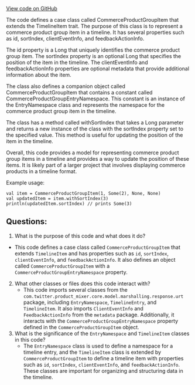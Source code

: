 [View code on GitHub](https://github.com/misbahsy/the-algorithm/product-mixer/core/src/main/scala/com/twitter/product_mixer/core/model/marshalling/response/urt/item/commerce/CommerceProductGroupItem.scala)

The code defines a case class called CommerceProductGroupItem that extends the TimelineItem trait. The purpose of this class is to represent a commerce product group item in a timeline. It has several properties such as id, sortIndex, clientEventInfo, and feedbackActionInfo. 

The id property is a Long that uniquely identifies the commerce product group item. The sortIndex property is an optional Long that specifies the position of the item in the timeline. The clientEventInfo and feedbackActionInfo properties are optional metadata that provide additional information about the item.

The class also defines a companion object called CommerceProductGroupItem that contains a constant called CommerceProductGroupEntryNamespace. This constant is an instance of the EntryNamespace class and represents the namespace for the commerce product group item in the timeline.

The class has a method called withSortIndex that takes a Long parameter and returns a new instance of the class with the sortIndex property set to the specified value. This method is useful for updating the position of the item in the timeline.

Overall, this code provides a model for representing commerce product group items in a timeline and provides a way to update the position of these items. It is likely part of a larger project that involves displaying commerce products in a timeline format. 

Example usage:

```
val item = CommerceProductGroupItem(1, Some(2), None, None)
val updatedItem = item.withSortIndex(3)
println(updatedItem.sortIndex) // prints Some(3)
```
## Questions: 
 1. What is the purpose of this code and what does it do?
   - This code defines a case class called `CommerceProductGroupItem` that extends `TimelineItem` and has properties such as `id`, `sortIndex`, `clientEventInfo`, and `feedbackActionInfo`. It also defines an object called `CommerceProductGroupItem` with a `CommerceProductGroupEntryNamespace` property.
2. What other classes or files does this code interact with?
   - This code imports several classes from the `com.twitter.product_mixer.core.model.marshalling.response.urt` package, including `EntryNamespace`, `TimelineEntry`, and `TimelineItem`. It also imports `ClientEventInfo` and `FeedbackActionInfo` from the `metadata` package. Additionally, it interacts with the `CommerceProductGroupEntryNamespace` property defined in the `CommerceProductGroupItem` object.
3. What is the significance of the `EntryNamespace` and `TimelineItem` classes in this code?
   - The `EntryNamespace` class is used to define a namespace for a timeline entry, and the `TimelineItem` class is extended by `CommerceProductGroupItem` to define a timeline item with properties such as `id`, `sortIndex`, `clientEventInfo`, and `feedbackActionInfo`. These classes are important for organizing and structuring data in the timeline.